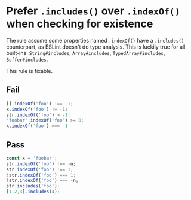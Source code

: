 # Prefer `.includes()` over `.indexOf()` when checking for existence

The rule assume some properties named `.indexOf()` have a `.includes()` counterpart, as ESLint doesn't do type analysis. This is luckily true for all built-ins: `String#includes`, `Array#includes`, `TypedArray#includes`, `Buffer#includes`.

This rule is fixable.

## Fail

```js
[].indexOf('foo') !== -1;
x.indexOf('foo') != -1;
str.indexOf('foo') > -1;
'foobar'.indexOf('foo') >= 0;
x.indexOf('foo') === -1
```

## Pass

```js
const x = 'foobar';
str.indexOf('foo') !== -n;
str.indexOf('foo') !== 1;
!str.indexOf('foo') === 1;
!str.indexOf('foo') === -n;
str.includes('foo');
[1,2,3].includes(4);
```
